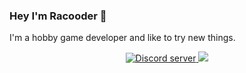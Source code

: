 ### Hey I'm Racooder 🦝

I'm a hobby game developer and like to try new things.

<div align="center">
    <a href="https://discord.gg/9Y8BE2A6cj">
        <img src="https://img.shields.io/discord/651800564966883328?color=blue&label=Racoonia&logo=discord&logoColor=white" alt="Discord server"/>
    </a>
    <a href="https://racooder.itch.io">
        <img src="https://img.shields.io/badge/Itch.io-Racooder-brightgreen?logo=Itch.io&logoColor=white"/>
    </a>
</div>
